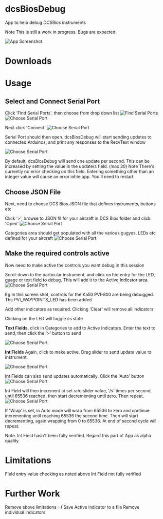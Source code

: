 # dcsBiosDebug
App to help debug DCSBios instruments

Note
This is still a work in progress. Bugs are expected

![App Screenshot](manual/appScreenshot.png)


# Downloads

# Usage

## Select and Connect Serial Port
Click 'Find Serial Ports', then choose from drop down list
![Find Serial Ports](manual/Screenshot_Serial0.png)
![Choose Serial Port](manual/ScreenshotSerial1.png)

Next click 'Connect'
![Choose Serial Port](manual/Screenshot_SerialConnect.png)

Serial Port should then open. dcsBiosDebug will start sending updates to connected Arduinos, and print any responses to the RecvText window

![Choose Serial Port](manual/Screenshot_SerialOpen.png)

By default, dcsBiosDebug will send one update per second. This can be increased by setting the value in the update/s field.
(max 30)
Note There's currently no error checking on this field. Entering something other than an integer value will cause an error inhte app. You'll need to restart.

## Choose JSON File
Next, need to choose DCS Bios JSON file that defines instruments, buttons etc 

Click '>', browse to JSON fil for your aircraft in DCS Bios folder and click 'Open'
![Choose Serial Port](manual/ScreenshotJSON.png)

Categories area should get populated with all the various gugyes, LEDs etc defined for your aircraft
![Choose Serial Port](manual/ScreenshotJSONLoaded.png)

## Make the required controls active
Now need to make active the controls you want debug in this session

Scroll down to the particular instrument, and click on hte entry for the LED, guage or text field to debug. This will add it to the Active Indicator area. 
![Choose Serial Port](manual/ScreenshotLED.png)

Eg In this screen shot, controls for the Ka50 PVI-800 are being debugged. The PVI_WAYPOINTS_LED has been added

Add other indicators as required. Clicking 'Clear' will remove all indicators

Clicking on the LED will toggle its state



**Text Fields**, click in Categories to add to Active Indicators. Enter the text to send, then click the '>' button to send

![Choose Serial Port](manual/ScreenshotText2.png)

**Int Fields**
Again, click to make active. Drag slider to send update value to instrument.

![Choose Serial Port](manual/ScreenshotInt.png)

Int Fields can also send updates automatically. Click the 'Auto' button
![Choose Serial Port](manual/ScreenshotInt1.png)

Int Field will then increment at set rate slider value, '/s' times per second,  until 65536 reached, then start decrementing until zero. Then repeat. 
![Choose Serial Port](manual/ScreenshotInt2.png)

If 'Wrap' is set, in Auto mode will wrap from 65536 to zero and continue incrementing until reaching 65536 the second time. Then will start decrementing, again wrapping from 0 to 65536. At end of second cycle will repeat.

Note. Int Field hasn't been fully verified. Regard this part of App as alpha quality.

# Limitations
Field entry value checking as noted above
Int Field not fully verified


# Further Work
Remove above limitations :-)
Save Active Indicator to a file
Remove individual indicators

